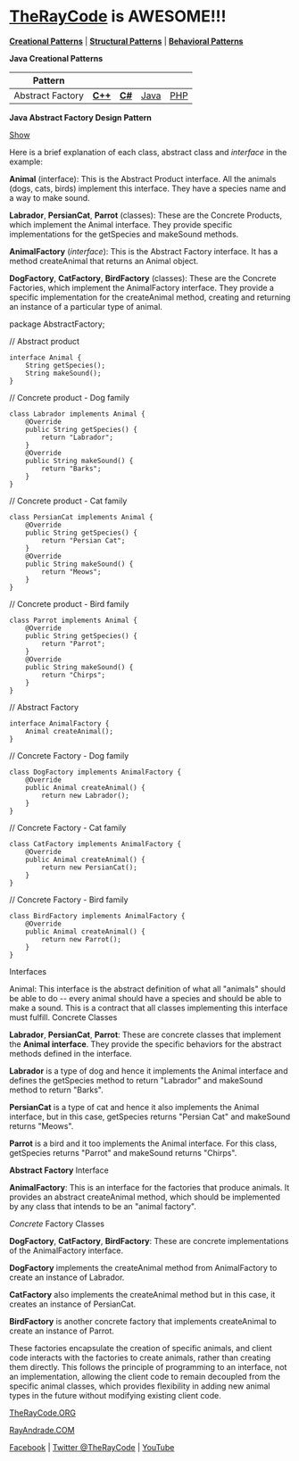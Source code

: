 # [TheRayCode](../../README.md) is AWESOME!!!

**[Creational Patterns](./README.md)** | **[Structural Patterns](../Structural/README.md)** | **[Behavioral Patterns](../Behavioral/README.md)**

**Java Creational Patterns**


|Pattern|   |   |   |   |
|---|---|---|---|---|
| Abstract Factory | [**C++**](../../../CPP/Creational/AbstractFactory/README.md) | [**C#**](../../../Csharp/Creational/AbstractFactory/README.md) | [Java](../../../Java/Creational/AbstractFactory/README.md) | [PHP](../../../PHP/Creational/AbstractFactory/README.md) |


**Java Abstract Factory Design Pattern**

[Show](./script/page01.md)

Here is a brief explanation of each class, abstract class and *interface* in the example:

**Animal** (interface): This is the Abstract Product interface. All the animals (dogs, cats, birds) implement this interface. They have a species name and a way to make sound.

**Labrador**, **PersianCat**, **Parrot** (classes): These are the Concrete Products, which implement the Animal interface. They provide specific implementations for the getSpecies and makeSound methods.

**AnimalFactory** (*interface*): This is the Abstract Factory interface. It has a method createAnimal that returns an Animal object.

**DogFactory**, **CatFactory**, **BirdFactory** (classes): These are the Concrete Factories, which implement the AnimalFactory interface. They provide a specific implementation for the createAnimal method, creating and returning an instance of a particular type of animal.


package AbstractFactory;

// Abstract product
```
interface Animal {
    String getSpecies();
    String makeSound();
}
```

// Concrete product - Dog family
```
class Labrador implements Animal {
    @Override
    public String getSpecies() {
        return "Labrador";
    }
    @Override
    public String makeSound() {
        return "Barks";
    }
}
```
// Concrete product - Cat family
```
class PersianCat implements Animal {
    @Override
    public String getSpecies() {
        return "Persian Cat";
    }
    @Override
    public String makeSound() {
        return "Meows";
    }
}
```
// Concrete product - Bird family
```
class Parrot implements Animal {
    @Override
    public String getSpecies() {
        return "Parrot";
    }
    @Override
    public String makeSound() {
        return "Chirps";
    }
}
```

// Abstract Factory
```
interface AnimalFactory {
    Animal createAnimal();
}
```

// Concrete Factory - Dog family
```
class DogFactory implements AnimalFactory {
    @Override
    public Animal createAnimal() {
        return new Labrador();
    }
}
```
// Concrete Factory - Cat family
```
class CatFactory implements AnimalFactory {
    @Override
    public Animal createAnimal() {
        return new PersianCat();
    }
}
```
// Concrete Factory - Bird family
```
class BirdFactory implements AnimalFactory {
    @Override
    public Animal createAnimal() {
        return new Parrot();
    }
}
```

Interfaces

Animal: This interface is the abstract definition of what all "animals" should be able to do -- every animal should have a species and should be able to make a sound. This is a contract that all classes implementing this interface must fulfill.
Concrete Classes

**Labrador**, **PersianCat**, **Parrot**: These are concrete classes that implement the **Animal interface**. They provide the specific behaviors for the abstract methods defined in the interface.

**Labrador** is a type of dog and hence it implements the Animal interface and defines the getSpecies method to return "Labrador" and makeSound method to return "Barks".

**PersianCat** is a type of cat and hence it also implements the Animal interface, but in this case, getSpecies returns "Persian Cat" and makeSound returns "Meows".

**Parrot** is a bird and it too implements the Animal interface. For this class, getSpecies returns "Parrot" and makeSound returns "Chirps".

**Abstract Factory** Interface

**AnimalFactory**: This is an interface for the factories that produce animals. It provides an abstract createAnimal method, which should be implemented by any class that intends to be an "animal factory".

*Concrete* Factory Classes

**DogFactory**, **CatFactory**, **BirdFactory**: These are concrete implementations of the AnimalFactory interface.

**DogFactory** implements the createAnimal method from AnimalFactory to create an instance of Labrador.

**CatFactory** also implements the createAnimal method but in this case, it creates an instance of PersianCat.

**BirdFactory** is another concrete factory that implements createAnimal to create an instance of Parrot.

These factories encapsulate the creation of specific animals, and client code interacts with the factories to create animals, rather than creating them directly. This follows the principle of programming to an interface, not an implementation, allowing the client code to remain decoupled from the specific animal classes, which provides flexibility in adding new animal types in the future without modifying existing client code.

[TheRayCode.ORG](https://www.TheRayCode.org)

[RayAndrade.COM](https://www.RayAndrade.com)

[Facebook](https://www.facebook.com/TheRayCode/) | [Twitter @TheRayCode](https://www.twitter.com/TheRayCode/) | [YouTube](https://www.youtube.com/TheRayCode/)
